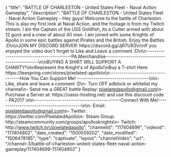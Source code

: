 {
    "title": "BATTLE OF CHARLESTON - United States Fleet - Naval Action Gameplay",
    "description": "BATTLE OF CHARLESTON - United States Fleet - Naval Action Gameplay - Hey guys! Welcome to the battle of Charleston. This is also my first look at Naval Action, and the footage is from my Twitch stream.  I am the Captain of the USS Goldfish, its a Cutter armed with about 12 guns and a crew of about 40 men. I am joined with some Knights of Apollo in some epic battles against Pirates and the British. Enjoy the Battles :D\n\nJOIN MY DISCORD SERVER: https:\/\/discord.gg\/JjR7UR3\n\nIf you enjoyed the video don't forget to Like and Leave a comment :D\n\n-----------------------------------------PA Merchandise---------------------------------------------\n\nBUYING A SHIRT WILL SUPPORT A CHARITY!\n\nRepresent the Knight's of Apollo!\nBuy a T-shirt Here: https:\/\/teespring.com\/stores\/pixelated-apollo\n\n----------------------------------How You Can Support Me! -----------------------------------\n\n- Like, share and leave a comment :D\n- Turn OFF adblock or whitelist my channel\n- Send me a GREAT battle Replay: pixelatedapollo@gmail.com\n- Purchase a Server at: https:\/\/oasis-hosting.net\/ and use this discount code - PA2017 \n\n------------------------------------------Connect With Me!-----------------------------------------\n\n- Email: pixelatedapollo@gmail.com\n- Twitter: https:\/\/twitter.com\/PixelatedApollo\n- Steam Group:  http:\/\/steamcommunity.com\/groups\/apollosknights\n- Twitch: http:\/\/www.twitch.tv\/pixelatedapollo",
    "channelid": "117404699",
    "videoid": "117404802",
    "date_created": "1500559202",
    "date_modified": "1506478185",
    "type": "captivate",
    "layout": "channelVideo",
    "url": "\/channel-3\/battle-of-charleston-united-states-fleet-naval-action-gameplay\/117404699-117404802"
}